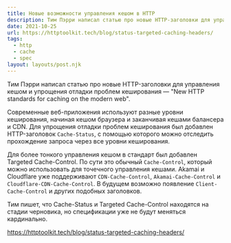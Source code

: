 ```yaml
---
title: Новые возможности управления кешом в HTTP
description: Тим Пэрри написал статью про новые HTTP-заголовки для управления кешом и упрощения отладки проблем кеширования
date: 2021-10-25
url: https://httptoolkit.tech/blog/status-targeted-caching-headers/
tags:
  - http 
  - cache 
  - spec
layout: layouts/post.njk
---
```

Тим Пэрри написал статью про новые HTTP-заголовки для управления кешом и упрощения отладки проблем кеширования — "New HTTP standards for caching on the modern web".

Современные веб-приложения используют разные уровни кеширования, начиная кешом браузера и заканчивая кешами балансера и CDN. Для упрощения отладки проблем кеширования был добавлен HTTP-заголовок `Cache-Status`, с помощью которого можно отследить прохождение запроса через все уровни кеширования.

Для более тонкого управления кешом в стандарт был добавлен Targeted Cache-Control. По сути это обычный `Cache-Control`, который можно использовать для точечного управления кешами. Akamai и Cloudflare уже поддерживают `CDN-Cache-Control`, `Akamai-Cache-Control` и `Cloudflare-CDN-Cache-Control`. В будущем возможно появление `Client-Cache-Control` и других подобных заголовков.

Тим пишет, что Cache-Status и Targeted Cache-Control находятся на стадии черновика, но спецификации уже не будут меняться кардинально.

https://httptoolkit.tech/blog/status-targeted-caching-headers/
